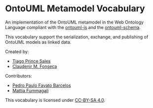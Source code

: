 # OntoUML Metamodel Vocabulary

An implementation of the OntoUML metamodel in the Web Ontology Language compliant with the [ontouml-js](https://github.com/OntoUML/ontouml-js) and the [ontouml-schema](https://github.com/OntoUML/ontouml-schema). 

This vocabulary support the serialization, exchange, and publishing of OntoUML models as linked data. 

Created by:

- [Tiago Prince Sales](https://orcid.org/0000-0002-5385-5761)
- [Claudenir M. Fonseca](https://orcid.org/0000-0003-2528-3118)

Contributors: 

- [Pedro Paulo Favato Barcelos](https://orcid.org/0000-0003-2736-7817)
- [Mattia Fummagali](https://orcid.org/0000-0003-3385-4769)

This vocabulary is licensed under [CC-BY-SA 4.0](https://creativecommons.org/licenses/by-sa/4.0/).
